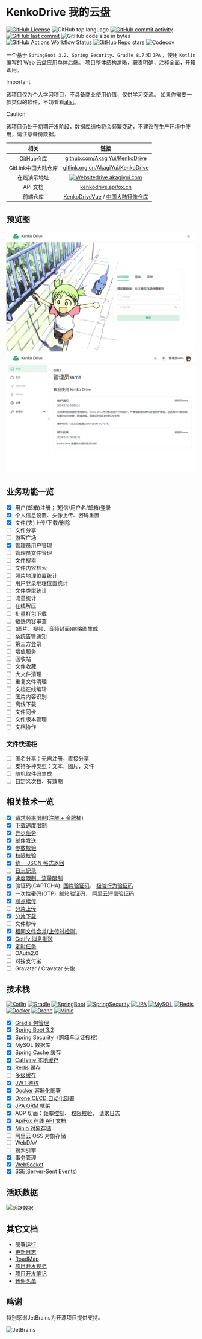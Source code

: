 # KenkoDrive 我的云盘

[![GitHub License](https://img.shields.io/github/license/AkagiYui/KenkoDrive?style=flat-square)](https://github.com/AkagiYui/KenkoDrive?tab=readme-ov-file#MIT-1-ov-file)
![GitHub top language](https://img.shields.io/github/languages/top/AkagiYui/KenkoDrive?style=flat-square)
[![GitHub commit activity](https://img.shields.io/github/commit-activity/t/AkagiYui/KenkoDrive?style=flat-square)](https://github.com/AkagiYui/KenkoDrive/commits/)
[![GitHub last commit](https://img.shields.io/github/last-commit/AkagiYui/KenkoDrive?style=flat-square)](https://github.com/AkagiYui/KenkoDrive/commits/)
![GitHub code size in bytes](https://img.shields.io/github/languages/code-size/AkagiYui/KenkoDrive?style=flat-square)
[![GitHub Actions Workflow Status](https://img.shields.io/github/actions/workflow/status/AkagiYui/KenkoDrive/test.yml?style=flat-square)](https://github.com/AkagiYui/KenkoDrive/actions/workflows/test.yml)
[![GitHub Repo stars](https://img.shields.io/github/stars/AkagiYui/KenkoDrive?style=flat-square)](https://github.com/AkagiYui/KenkoDrive/stargazers)
[![Codecov](https://img.shields.io/codecov/c/github/AkagiYui/KenkoDrive?style=flat-square)](https://codecov.io/gh/AkagiYui/KenkoDrive)

一个基于 `SpringBoot 3.2`、`Spring Security`、`Gradle 8.7` 和 `JPA` ，使用 `Kotlin` 编写的 Web 云盘应用单体后端。
项目整体结构清晰，职责明确，注释全面，开箱即用。

> [!IMPORTANT]
> 该项目仅为个人学习项目，不具备商业使用价值，仅供学习交流。
> 如果你需要一款类似的软件，不妨看看[alist](https://github.com/alist-org/alist)。

> [!CAUTION]
> 该项目仍处于初期开发阶段，数据库结构将会频繁变动，不建议在生产环境中使用，请注意备份数据。

|      相关       |                                                                          链接                                                                          |
|:-------------:|:----------------------------------------------------------------------------------------------------------------------------------------------------:|
|   GitHub仓库    |                                       [github.com/AkagiYui/KenkoDrive](https://github.com/AkagiYui/KenkoDrive)                                       |
| GitLink中国大陆仓库 |                                   [gitlink.org.cn/AkagiYui/KenkoDrive](https://gitlink.org.cn/AkagiYui/KenkoDrive)                                   |
|    在线演示地址     | [![Website](https://img.shields.io/website?url=https%3A%2F%2Fdrive.akagiyui.com%2F&style=flat-square)drive.akagiyui.com](https://drive.akagiyui.com) |
|    API 文档     |                                                [kenkodrive.apifox.cn](https://kenkodrive.apifox.cn/)                                                 |
|     前端仓库      |                [KenkoDriveVue](https://github.com/AkagiYui/KenkoDriveVue) / [中国大陆镜像仓库](https://gitlink.org.cn/AkagiYui/KenkoDriveVue)                |

## 预览图

![登录页面](docs/login.png "登录页面")
![概览页面](docs/overview.png "概览页面")

## 业务功能一览

- [x] 用户(邮箱)注册；(短信/用户名/邮箱)登录
- [x] 个人信息设置、头像上传、密码重置
- [x] 文件(夹)上传/下载/删除
- [ ] 文件分享
- [ ] 游客广场
- [x] 管理员用户管理
- [ ] 管理员文件管理
- [ ] 文件搜索
- [ ] 文件内容检索
- [ ] 照片地理位置统计
- [ ] 用户登录地理位置统计
- [ ] 文件类型统计
- [ ] 流量统计
- [ ] 在线解压
- [ ] 批量打包下载
- [ ] 敏感内容审查
- [ ] (图片、视频、音频封面)缩略图生成
- [ ] 系统告警通知
- [ ] 第三方登录
- [ ] 增值服务
- [ ] 回收站
- [ ] 文件收藏
- [ ] 大文件清理
- [ ] 重复文件清理
- [ ] 文档在线编辑
- [ ] 图片内容识别
- [ ] 离线下载
- [ ] 文件同步
- [ ] 文件版本管理
- [ ] 文档协作

### 文件快递柜

- [ ] 匿名分享：无需注册，直接分享
- [ ] 支持多种类型：文本，图片，文件
- [ ] 随机取件码生成
- [ ] 自定义次数、有效期

## 相关技术一览

- [x] [请求频率限制(注解 + 令牌桶)](app/src/main/kotlin/com/akagiyui/drive/component/limiter/FrequencyLimitAspect.kt)
- [x] [下载速度限制](app/src/main/kotlin/com/akagiyui/common/BucketManager.kt)
- [x] [异步任务](app/src/main/kotlin/com/akagiyui/drive/service/MailService.kt)
- [x] [邮件发送](app/src/main/kotlin/com/akagiyui/drive/service/MailService.kt)
- [x] [参数校验](app/src/main/kotlin/com/akagiyui/drive/model/request/user/AddUserRequest.kt)
- [x] [权限校验](app/src/main/kotlin/com/akagiyui/drive/model/Permission.kt)
- [x] [统一 JSON 格式返回](app/src/main/kotlin/com/akagiyui/common/ResponseResult.kt)
- [ ] [日志记录](app/src/main/kotlin/com/akagiyui/drive/component/DatabaseLogAppender.kt)
- [x] [速度限制、流量限制](app/src/main/kotlin/com/akagiyui/drive/controller/FileController.kt)
- [x] 验证码(CAPTCHA): [图片验证码](app/src/main/kotlin/com/akagiyui/drive/service/CaptchaService.kt)、
  [极验行为验证码](app/src/main/kotlin/com/akagiyui/drive/component/captcha/GeetestCaptchaV4Aspect.kt)
- [x] 一次性密码(OTP): [邮箱验证码](app/src/main/kotlin/com/akagiyui/drive/service/impl/MailServiceImpl.kt)、
  [阿里云短信验证码](app/src/main/kotlin/com/akagiyui/drive/service/impl/SmsServiceImpl.kt)
- [x] [断点续传](app/src/main/kotlin/com/akagiyui/drive/controller/FileController.kt)
- [ ] [分片上传](app/src/main/kotlin/com/akagiyui/drive/service/UploadService.kt)
- [x] [分片下载](app/src/main/kotlin/com/akagiyui/drive/controller/FileController.kt)
- [ ] 文件秒传
- [x] [相同文件合并(上传时检测)](app/src/main/kotlin/com/akagiyui/drive/service/impl/UploadServiceImpl.kt)
- [x] [Gotify 消息推送](app/src/main/kotlin/com/akagiyui/common/notifier/GotifyPusher.kt)
- [x] [定时任务](app/src/main/kotlin/com/akagiyui/drive/task/CronTasks.kt)
- [ ] OAuth2.0
- [ ] 对接支付宝
- [ ] Gravatar / Cravatar 头像

## 技术栈

[![Kotlin](https://img.shields.io/badge/Kotlin-7f52ff?logo=kotlin&logoColor=white&style=flat-square)](https://kotlinlang.org/)
[![Gradle](https://img.shields.io/badge/Gradle-blue?logo=gradle&logoColor=white&style=flat-square)](https://gradle.com/)
[![SpringBoot](https://img.shields.io/badge/SpringBoot-6cb52d?logo=springboot&logoColor=white&style=flat-square)](https://spring.io/projects/spring-boot)
[![SpringSecurity](https://img.shields.io/badge/SpringSecurity-6cb52d?logo=springsecurity&logoColor=white&style=flat-square)](https://spring.io/projects/spring-boot)
[![JPA](https://img.shields.io/badge/JPA-6cb52d?logo=spring&logoColor=white&style=flat-square)](https://spring.io/projects/spring-data-jpa)
[![MySQL](https://img.shields.io/badge/MySQL-4479a1?logo=mysql&logoColor=white&style=flat-square)](https://www.mysql.com/)
[![Redis](https://img.shields.io/badge/Redis-ff4438?logo=redis&logoColor=white&style=flat-square)](https://redis.io/)
[![Docker](https://img.shields.io/badge/Docker-2496ed?logo=docker&logoColor=white&style=flat-square)](https://www.docker.com/)
[![Drone](https://img.shields.io/badge/Drone-212121?logo=drone&logoColor=white&style=flat-square)](https://www.drone.io/)
[![Minio](https://img.shields.io/badge/Minio-c72e49?logo=minio&logoColor=white&style=flat-square)](https://min.io/)

- [x] [Gradle 包管理](build.gradle.kts)
- [x] [Spring Boot 3.2](app/src/main/kotlin/com/akagiyui/drive/KenkoDriveApplication.kt)
- [x] [Spring Security（跨域与认证授权）](app/src/main/kotlin/com/akagiyui/drive/config/SecurityConfig.kt)
- [x] MySQL 数据库
- [x] [Spring Cache 缓存](app/src/main/kotlin/com/akagiyui/drive/config/CacheConfig.kt)
- [x] [Caffeine 本地缓存](app/src/main/kotlin/com/akagiyui/drive/config/CacheConfig.kt)
- [x] [Redis 缓存](app/src/main/kotlin/com/akagiyui/drive/component/RedisCache.kt)
- [ ] [多级缓存](https://github.com/pig-mesh/multilevel-cache-spring-boot-starter)
- [x] [JWT 鉴权](app/src/main/kotlin/com/akagiyui/common/token/TokenTemplate.kt)
- [x] [Docker 容器化部署](docker-compose.yaml)
- [x] [Drone CI/CD 自动化部署](.drone.yml)
- [x] [JPA ORM 框架](app/src/main/kotlin/com/akagiyui/drive/repository)
- [x] AOP 切面：[频率控制](app/src/main/kotlin/com/akagiyui/drive/component/limiter/FrequencyLimitAspect.kt)、
  [权限校验](app/src/main/kotlin/com/akagiyui/drive/component/permission/PermissionCheckAspect.kt)、
  [请求日志](app/src/main/kotlin/com/akagiyui/drive/component/RequestLogAspect.kt)
- [x] [ApiFox 在线 API 文档](#kenkodrive-我的云盘)
- [x] [Minio 对象存储](app/src/main/kotlin/com/akagiyui/drive/config/MinioConfig.kt)
- [ ] 阿里云 OSS 对象存储
- [ ] WebDAV
- [ ] 搜索引擎
- [x] 事务管理
- [x] [WebSocket](app/src/main/kotlin/com/akagiyui/drive/controller/persist/MemoryWebSocketHandler.kt)
- [x] [SSE(Server-Sent Events)](app/src/main/kotlin/com/akagiyui/drive/controller/persist/MemorySseController.kt)

## 活跃数据

![活跃数据](https://repobeats.axiom.co/api/embed/0ed4941f9e91671fd7d675d4ee71c21c1c497a85.svg "Repobeats analytics image")

## 其它文档

- [部署运行](docs/deploy.md)
- [更新日志](docs/changelog.md)
- [RoadMap](docs/roadmap.md)
- [项目开发规范](docs/README.md)
- [项目开发笔记](docs/develop.md)
- [致谢名单](docs/thanks.md)

## 鸣谢

特别感谢JetBrains为开源项目提供支持。

<a href="https://jb.gg/OpenSourceSupport">
  <img src="https://user-images.githubusercontent.com/8643542/160519107-199319dc-e1cf-4079-94b7-01b6b8d23aa6.png" align="left" height="100" width="100"  alt="JetBrains">
</a>
